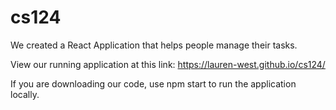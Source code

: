 # cs124

We created a React Application that helps people manage their tasks. 

View our running application at this link: https://lauren-west.github.io/cs124/

If you are downloading our code, use npm start to run the application locally. 



